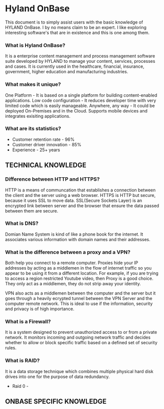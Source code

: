 # Hyland OnBase 
This document is to simply assist users with the basic knowledge of HYLAND OnBase. I by no means claim to be an expert. I like exploring interesting software's that are in existence and this is one among them. 

### What is Hyland OnBase?
It is a enterprise content management and process management software suite developed by HYLAND to manage your content, services, processes and cases. It is currently used in the healthcare, financial, insurance, government, higher education and manufacturing industries. 

### What makes it unique?
One Platform - It is based on a single platform for building content-enabled applications. 
Low code configuration - It reduces developer time with very limited code which is easily manageable. 
Anywhere, any way - It could be deployed On-Premises and in the Cloud. Supports mobile devices and integrates exisiting applications.

### What are its statistics?
- Customer retention rate - 96% 
- Customer driver innovation - 85%
- Experience - 25+ years

## TECHNICAL KNOWLEDGE 

### Difference between HTTP and HTTPS?
HTTP is a means of communcation that establishes a connection between the client and the server using a web browser. HTTPS is HTTP but secure, because it uses SSL to move data. SSL(Secure Sockets Layer) is an encrypted link between server and the browser that ensure the data passed between them are secure. 

### What is DNS?
Domian Name System is kind of like a phone book for the internet. It associates various information with domain names and their addresses. 

### What is the difference between a proxy and a VPN?
Both help you connect to a remote computer. Proxies hide your IP addresses by acting as a middlemen in the flow of internet traffic so you appear to be using it from a different location. For example, if you are trying to access a region restricted Youtube video, then Proxy is a good choice. They only act as a middlemen, they do not strip away your identity. 

VPN also acts as a middlemen between the computer and the server but it goes through a heavily ecrypted tunnel between the VPN Server and the computer remote network. This is ideal to use if the information, security and privacy is of high importance. 

### What is a Firewall?
It is a system designed to prevent unauthorized access to or from a private network. It monitors incoming and outgoing network traffic and decides whether to allow or block specific traffic based on a defined set of security rules.

### What is RAID?
It is a data storage technique which combines multiple physical hard disk drives into one for the purpose of data redundancy. 
- Raid 0 - 


## ONBASE SPECIFIC KNOWLEDGE

###



